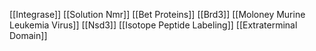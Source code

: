 [[Integrase]]
[[Solution Nmr]]
[[Bet Proteins]]
[[Brd3]]
[[Moloney Murine Leukemia Virus]]
[[Nsd3]]
[[Isotope Peptide Labeling]]
[[Extraterminal Domain]]
